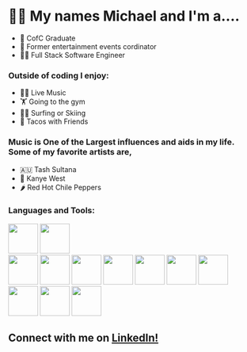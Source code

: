 # 👋🏼 My names Michael and I'm a....

- 📓 CofC Graduate 
- 🎸 Former entertainment events cordinator
- 🧑‍💻 Full Stack Software Engineer

### Outside of coding I enjoy:

- 🕺🏼 Live Music 
- 🏋️ Going to the gym
- 🏄🏼 Surfing or Skiing
- 🌮 Tacos with Friends 

### Music is One of the Largest influences and aids in my life. Some of my favorite artists are, 

- 🇦🇺 Tash Sultana
- 🐻 Kanye West
- 🌶 Red Hot Chile Peppers

### Languages and Tools:
 
 <code><img height="60" src="https://www.vectorlogo.zone/logos/npmjs/npmjs-ar21.svg"></code>
 <code><img height="60" src="https://www.vectorlogo.zone/logos/nodejs/nodejs-horizontal.svg"></code>            
 <code><img height="60" src="https://www.vectorlogo.zone/logos/javascript/javascript-ar21.svg"></code>
 <code><img height="60" src="https://www.vectorlogo.zone/logos/mysql/mysql-ar21.svg"></code> 
 <code><img height="60" src="https://www.vectorlogo.zone/logos/postgresql/postgresql-horizontal.svg"></code>
 <code><img height="60" src="https://www.vectorlogo.zone/logos/mongodb/mongodb-ar21.svg"></code>
 <code><img height="60" src="https://www.vectorlogo.zone/logos/git-scm/git-scm-ar21.svg"></code> 
 <code><img height="60" src="https://www.vectorlogo.zone/logos/amazon_aws/amazon_aws-ar21.svg"></code>
 <code><img height="60" src="https://www.vectorlogo.zone/logos/jestjsio/jestjsio-ar21.svg"></code>
<code><img height="60" src="https://www.vectorlogo.zone/logos/expressjs/expressjs-ar21.svg"></code>
<code><img height="60" src="https://www.vectorlogo.zone/logos/mochajs/mochajs-ar21.svg"></code>
<code><img height="60" src="https://www.vectorlogo.zone/logos/zoomus/zoomus-ar21.svg"></code>

## Connect with me on <a href="https://www.linkedin.com/in/michael-harfenist-blue/">LinkedIn!</a>
